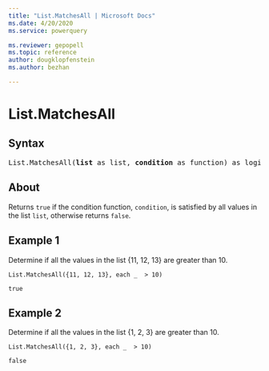 ```yaml
---
title: "List.MatchesAll | Microsoft Docs"
ms.date: 4/20/2020
ms.service: powerquery

ms.reviewer: gepopell
ms.topic: reference
author: dougklopfenstein
ms.author: bezhan

---
```

# List.MatchesAll

## Syntax

<pre>
List.MatchesAll(<b>list</b> as list, <b>condition</b> as function) as logical
</pre>
  
## About  
Returns `true` if the condition function, `condition`, is satisfied by all values in the list `list`, otherwise returns `false`.

## Example 1
Determine if all the values in the list {11, 12, 13} are greater than 10.

```powerquery-m
List.MatchesAll({11, 12, 13}, each _  > 10)
```

`true`

## Example 2
Determine if all the values in the list {1, 2, 3} are greater than 10.

```powerquery-m
List.MatchesAll({1, 2, 3}, each _  > 10)
```

`false`
